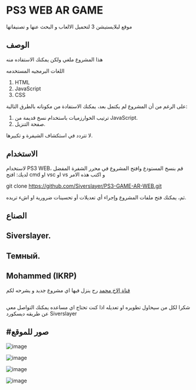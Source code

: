 # PS3 WEB AR GAME

موقع لبلايستيشن 3 لتحميل الالعاب و البحث عنها و تصنيفاتها
## الوصف

هذا المشروع ملغي ولكن يمكنك الاستفاده منه 

اللغات البرمجيه المستخدمه 

1. HTML
2. JavaScript
3. CSS

على الرغم من أن المشروع لم يكتمل بعد، يمكنك الاستفادة من مكوناته بالطرق التالية:

1. ترتيب الخوارزميات باستخدام نسخ قديمة من JavaScript.
2. صفحة التنزيل.

لا تتردد في استكشاف الشيفرة و تكبيرها.

## الاستخدام

لاستخدام PS3 WEB، قم بنسخ المستودع وافتح المشروع في محرر الشفرة المفضل لديك:
افتح cmd او vsc او vs و اكتب هذه الامر

git clone https://github.com/Siverslayer/PS3-GAME-AR-WEB.git


ثم، يمكنك فتح ملفات المشروع وإجراء أي تعديلات أو تحسينات ضرورية او اشء تريده.


## الصناع
Siverslayer.
-
Темный.
-
Mohammed (IKRP)
-

[قناة الاخ محمد](https://youtube.com/@HI-ABO?si=f7xIuAfj5BAwTcmE)
رح ينزل فيها اي مشروع جديد و يشرحه لكم 
##
##
شكرا لكل من سيحاول تطويره او تعديله 
اذا كنت تحتاج اي مساعده يمكنك التواصل معي عن طريقه ديسكورد
Siverslayer

#صور للموقع
-
![image](https://github.com/Siverslayer/PS3-GAME-AR-WEB/assets/164073129/a4ed69c5-c0f7-407d-b367-1ec9e7da2b75)


![image](https://github.com/Siverslayer/PS3-GAME-AR-WEB/assets/164073129/a6386fb8-f7d2-4fde-8a32-31e80a1f0124)


![image](https://github.com/Siverslayer/PS3-GAME-AR-WEB/assets/164073129/884ebf5c-cdaf-4776-ad6a-c63a9d9e8e70)


![image](https://github.com/Siverslayer/PS3-GAME-AR-WEB/assets/164073129/7e417a61-78a4-477e-88f1-0fbbf93d800f)
